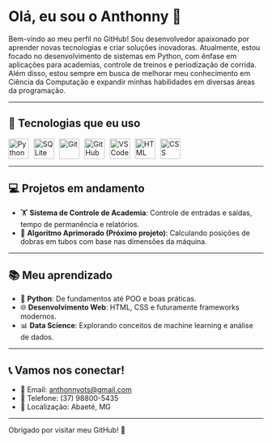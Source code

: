 # Olá, eu sou o Anthonny 👋

Bem-vindo ao meu perfil no GitHub! Sou desenvolvedor apaixonado por aprender novas tecnologias e criar soluções inovadoras. Atualmente, estou focado no desenvolvimento de sistemas em Python, com ênfase em aplicações para academias, controle de treinos e periodização de corrida. Além disso, estou sempre em busca de melhorar meu conhecimento em Ciência da Computação e expandir minhas habilidades em diversas áreas da programação.

---

## 🚀 Tecnologias que eu uso

<div style="display: flex; gap: 10px;">
  <img src="https://cdn.jsdelivr.net/gh/devicons/devicon/icons/python/python-original.svg" alt="Python" width="40" />
  <img src="https://cdn.jsdelivr.net/gh/devicons/devicon/icons/sqlite/sqlite-original.svg" alt="SQLite" width="40" />
  <img src="https://cdn.jsdelivr.net/gh/devicons/devicon/icons/git/git-original.svg" alt="Git" width="40" />
  <img src="https://cdn.jsdelivr.net/gh/devicons/devicon/icons/github/github-original.svg" alt="GitHub" width="40" />
  <img src="https://cdn.jsdelivr.net/gh/devicons/devicon/icons/vscode/vscode-original.svg" alt="VSCode" width="40" />
  <img src="https://cdn.jsdelivr.net/gh/devicons/devicon/icons/html5/html5-original.svg" alt="HTML" width="40" />
  <img src="https://cdn.jsdelivr.net/gh/devicons/devicon/icons/css3/css3-original.svg" alt="CSS" width="40" />
</div>

---

## 💻 Projetos em andamento

- 🏋️ **Sistema de Controle de Academia**: Controle de entradas e saídas, tempo de permanência e relatórios.
- 🧮 **Algoritmo Aprimorado (Próximo projeto)**: Calculando posições de dobras em tubos com base nas dimensões da máquina.

---

## 📚 Meu aprendizado

- 📘 **Python**: De fundamentos até POO e boas práticas.
- 🌐 **Desenvolvimento Web**: HTML, CSS e futuramente frameworks modernos.
- 📊 **Data Science**: Explorando conceitos de machine learning e análise de dados.

---

## 📞 Vamos nos conectar!

- 📧 Email: [anthonnyots@gmail.com](mailto:anthonnyots@gmail.com)  
- 📱 Telefone: (37) 98800-5435  
- 📍 Localização: Abaeté, MG

---

Obrigado por visitar meu GitHub! 🚀  

